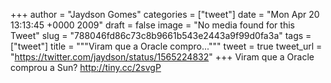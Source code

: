 
+++
author = "Jaydson Gomes"
categories = ["tweet"]
date = "Mon Apr 20 13:13:45 +0000 2009"
draft = false
image = "No media found for this Tweet"
slug = "788046fd86c73c8b9661b543e2443a9f99d0fa3a"
tags = ["tweet"]
title = """Viram que a Oracle compro..."""
tweet = true
tweet_url = "https://twitter.com/jaydson/status/1565224832"
+++
Viram que a Oracle comprou a Sun? http://tiny.cc/2svgP
